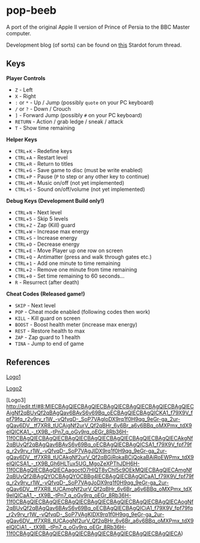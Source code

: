 # pop-beeb
A port of the original Apple II version of Prince of Persia to the BBC Master computer.

Development blog (of sorts) can be found on [this](http://www.stardot.org.uk/forums/viewtopic.php?f=53&t=13079) Stardot forum thread.


## Keys

**Player Controls**

* `Z` - Left
* `X` - Right
* `:` or `*` - Up / Jump (possibly  `quote` on your PC keyboard)
* `/` or `?` - Down / Crouch
* `]` - Forward Jump (possibly `#` on your PC keyboard)
* `RETURN` - Action / grab ledge / sneak / attack
* `T` - Show time remaining

**Helper Keys**

* `CTRL`+`K` - Redefine keys
* `CTRL`+`A` - Restart level
* `CTRL`+`R` - Return to titles
* `CTRL`+`G` - Save game to disc (must be write enabled)
* `CTRL`+`P` - Pause (`P` to step or any other key to continue)
* `CTRL`+`M` - Music on/off (not yet implemented)
* `CTRL`+`S` - Sound on/off/volume (not yet implemented)

**Debug Keys (Development Build only!)**

* `CTRL`+`N` - Next level
* `CTRL`+`5` - Skip 5 levels
* `CTRL`+`Z` - Zap (Kill) guard
* `CTRL`+`W` - Increase max energy
* `CTRL`+`S` - Increase energy
* `CTRL`+`D` - Decrease energy
* `CTRL`+`E` - Move Player up one row on screen
* `CTRL`+`Q` - Antimatter (press and walk through gates etc.)
* `CTRL`+`1` - Add one minute to time remaining
* `CTRL`+`2` - Remove one minute from time remaining
* `CTRL`+`0` - Set time remaining to 60 seconds...
* `R` - Resurrect (after death)

**Cheat Codes (Released game!)**

* `SKIP` - Next level
* `POP` - Cheat mode enabled (following codes then work)
* `KILL` - Kill guard on screen
* `BOOST` - Boost health meter (increase max energy)
* `REST` - Restore health to max
* `ZAP` - Zap guard to 1 health
* `TINA` - Jump to end of game

## References

[Logo1](http://edit.tf/#8:QIECBAgQIECBAgQIECBAgQIECBAgQIECBAgQIECBAgQIECAigNf2qBUvQf2qBAgQav6BAvS6v69Bq_oECBAgQIECBAgQICKA1_f79X9V_fpf79fq_r2v9rv_r1W_-vQfvqD-_SoP7VAgIoDX9rq1f0H9qg_9eGr-ga_2ur-gQav6DV__tf7XR8_tUCAigNf2urV_Qf2qBHr_6v6Br_a6v6BBq_oMXPmx_tdX9elQICKA1_-_tX9B_-tPn7_q_oGv9rq_oEGr_8Rb36H-11f0CBAgQIECBAgQIECBAgQIECBAgQIECBAgQIECBAgQIECBAgQIECAkgNf2qBUvQf2qBAgQav6BAvS6v69Bq_oECBAgQIECBAgQICSA1_f79X9V_fpf79fq_r2v9rv_r1W_-vQfvqD-_SoP7VAgJIDX9rq1f0H9qg_9eGr-ga_2ur-gQav6DV__tf7XR8_tUCAkgNf2urV_Qf2qBHr_6v6Br_a6v6BBq_oMXPmx_tdX9elQICSA1_-_tX9B_-tPn7_q_oGv9rq_oEGr_8Rb36H-11f0CBAgQIECBAgQIECBAgQIECBAgQIECBAgQIECBAgQIECBAgQIECAmgNf2qBUvQf2qBAgQav6BAvS6v69Bq_oECBAgQIECBAgQICaA1_f79X9V_fpf79fq_r2v9rv_r1W_-vQfvqD-_SoP7VAgJoDX9rq1f0H9qg_9eGr-ga_2ur-gQav6DV__tf7XR8_tUCAmgNf2urV_Qf2qBHr_6v6Br_a6v6BBq_oMXPmx_tdX9elQICaA1_-_tX9B_-tPn7_q_oGv9rq_oEGr_8Rb36H-11f0CBAgQIECBAgQIECBAgQIECBAgQIECBAgQIECBAgQIECBAgQIECAogNf2qBUvQf2qBAgQav6BAvS6v69Bq_oECBAgQIECBAgQICiA1_f79X9V_fpf79fq_r2v9rv_r1W_-vQfvqD-_SoP7VAgKIDX9rq1f0H9qg_9eGr-ga_2ur-gQav6DV__tf7XR8_tUCAogNf2urV_Qf2qBHr_6v6Br_a6v6BBq_oMXPmx_tdX9elQICiA1_-_tX9B_-tPn7_q_oGv9rq_oEGr_8Rb36H-11f0CBAgQIECBAgQIECBAgQIECBAgQIECBAgQIECBAgQIECBAgQIECA)

[Logo2](http://edit.tf/#8:QIECBAgQIECBAgQIECBAgQIECBAgQIECBAgQIECBAgQIECAigNf2qBUvQf2qBAgQav6BAvS6v69Bq_oECBAgQIECBAgQICKA1_f79X9V_fpf79fq_r2v9rv_r1W_-vQfvqD-_SoP7VAgIoDX9rq1f0H9qg_9eGr-ga_2ur-gQav6DV__tf7XR8_tUCAigNf2urV_Qf2qBHr_6v6Br_a6v6BBq_oMXPmx_tdX9elQICKA1_-_tX9B_-tPn7_q_oGv9rq_oEGr_8Rb36H-11f0CBAgQIECBAgQIECBAgQIECBAgQIECBAgQIECBAgQIECBAgQIECAkgNf2qBUvQf2qBAgQav6BAvS6v69Bq_oECBAgQIECBAgQICSA1_f79X9V_fpf79fq_r2v9rv_r1W_-vQfvqD-_SoP7VAgJIDX9rq1f0H9qg_9eGr-ga_2ur-gQav6DV__tf7XR8_tUCAkgNf2urV_Qf0CBAgQIECBAgQIECBAgQIECDmx_tdX9elQICSA1_-_tX9B_Gh6HLTux5UE_MgoZeXPThJDH6H-11f0CBAgQIECBAgQIECAagoctO7HlQT8yChl5c9OEkMQIECBAgQIECAmgNf2qBUvQf0CBAgQIECBAgQIECBAgQIECBAgQIECBAgQICaA1_f79X9V_fpf79fq_r2v9rv_r1W_-vQfvqD-_SoP7VAgJoDX9rq1f0H9qg_9eGr-ga_2ur-gQav6DV__tf7XR8_tUCAmgNf2urV_Qf2qBHr_6v6Br_a6v6BBq_oMXPmx_tdX9elQICaA1_-_tX9B_-tPn7_q_oGv9rq_oEGr_8Rb36H-11f0CBAgQIECBAgQIECBAgQIECBAgQIECBAgQIECBAgQIECBAgQIECAogNf2qBUvQf2qBAgQav6BAvS6v69Bq_oECBAgQIECBAgQICiA1_f79X9V_fpf79fq_r2v9rv_r1W_-vQfvqD-_SoP7VAgKIDX9rq1f0H9qg_9eGr-ga_2ur-gQav6DV__tf7XR8_tUCAogNf2urV_Qf2qBHr_6v6Br_a6v6BBq_oMXPmx_tdX9elQICiA1_-_tX9B_-tPn7_q_oGv9rq_oEGr_8Rb36H-11f0CBAgQIECBAgQIECBAgQIECBAgQIECBAgQIECBAgQIECBAgQIECA)

[Logo3]
http://edit.tf/#8:MIECBAgQIECBAgQIECBAgQIECBAgQIECBAgQIECBAgQIECAigNf2qBUvQf2qBAgQav6BAvS6v69Bq_oECBAgQIECBAgQICKA1_f79X9V_fpf79fq_r2v9rv_r1W_-vQfvqD-_SoP7VAgIoDX9rq1f0H9qg_9eGr-ga_2ur-gQav6DV__tf7XR8_tUCAigNf2urV_Qf2qBHr_6v6Br_a6v6BBq_oMXPmx_tdX9elQICKA1_-_tX9B_-tPn7_q_oGv9rq_oEGr_8Rb36H-11f0CBAgQIECBAgQIECBAgQIECBAgQIECBAgQIECBAgQIECBAgQIECAkgNf2qBUvQf2qBAgQav6BAvS6v69Bq_oECBAgQIECBAgQICSA1_f79X9V_fpf79fq_r2v9rv_r1W_-vQfvqD-_SoP7VAgJIDX9rq1f0H9qg_9eGr-ga_2ur-gQav6DV__tf7XR8_tUCAkgNf2urV_Qf2qBGjRokaBCjQokaBAiRoEWPmx_tdX9elQICSA1_-_tX9B_Gh6HLTux5UG_MgoZeXPThJDH6H-11f0CBAgQIECBAgQIECAagoctO7HlQT8yChl5c9OEkMQIECBAgQIECAmgNf2qBUvQf2iBAgQYOCBAgQYOCBBg4IECBAgQIECBAgQICaA1_f79X9V_fpf79fq_r2v9rv_r1W_-vQfvqD-_SoP7VAgJoDX9rq1f0H9qg_9eGr-ga_2ur-gQav6DV__tf7XR8_tUCAmgNf2urV_Qf2qBHr_6v6Br_a6v6BBq_oMXPmx_tdX9elQICaA1_-_tX9B_-tPn7_q_oGv9rq_oEGr_8Rb36H-11f0CBAgQIECBAgQIECBAgQIECBAgQIECBAgQIECBAgQIECBAgQIECAogNf2qBUvQf2qBAgQav6BAvS6v69Bq_oECBAgQIECBAgQICiA1_f79X9V_fpf79fq_r2v9rv_r1W_-vQfvqD-_SoP7VAgKIDX9rq1f0H9qg_9eGr-ga_2ur-gQav6DV__tf7XR8_tUCAogNf2urV_Qf2qBHr_6v6Br_a6v6BBq_oMXPmx_tdX9elQICiA1_-_tX9B_-tPn7_q_oGv9rq_oEGr_8Rb36H-11f0CBAgQIECBAgQIECBAgQIECBAgQIECBAgQIECBAgQIECBAgQIECA)

